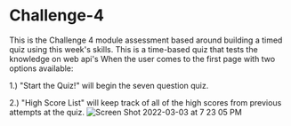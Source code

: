 # Challenge-4
This is the Challenge 4 module assessment based around building a timed quiz using this week's skills.
This is a time-based quiz that tests the knowledge on web api's
When the user comes to the first page with two options available:





  1.) "Start the Quiz!" will begin the seven question quiz.
  
  
  
  
  
  2.) "High Score List" will keep track of all of the high scores from previous attempts at the quiz.
  ![Screen Shot 2022-03-03 at 7 23 05 PM](https://user-images.githubusercontent.com/93229460/156676152-3a907ace-d09f-44f8-bdd1-721b0510ebd4.png)
